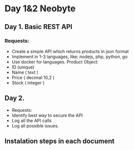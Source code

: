 # Day 1&2 Neobyte

## Day 1. Basic REST API
### Requests:
* Create a simple API which returns products in json format 	
* Implement in 1-3 languages, like: nodejs, php, python, go 
* Use docker for languages. 
Product Object: 
* ID (unique) 
* Name ( text )
* Price ( decimal 10,2 )
* Stock ( integer )

## Day 2. 
* Requests:
* Identify best way to secure the API	
* Log all the API calls
* Log all possible issues. 


## Instalation steps in each document